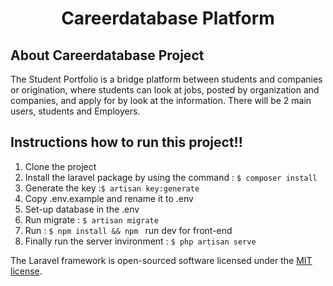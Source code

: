 # <div style="text-align: center;">Careerdatabase Platform</div>

## About Careerdatabase Project

The Student Portfolio is a bridge platform between students and companies or origination, where students can look at jobs, posted by organization and companies, and apply for by look at the information. There will be 2 main users, students and Employers. 

## Instructions how to run this project!!

1. Clone the project 
2. Install the laravel package by using the command : ```$ composer install ```
3. Generate the key :```$ artisan key:generate  ``` 
4. Copy .env.example and rename it to .env
5. Set-up database in the .env 
6. Run migrate : ```$ artisan migrate  ``` 
7. Run : ```$ npm install && npm ``` run dev for front-end 
8. Finally run the server invironment : ```$ php artisan serve``` 

The Laravel framework is open-sourced software licensed under the [MIT license](https://opensource.org/licenses/MIT).
